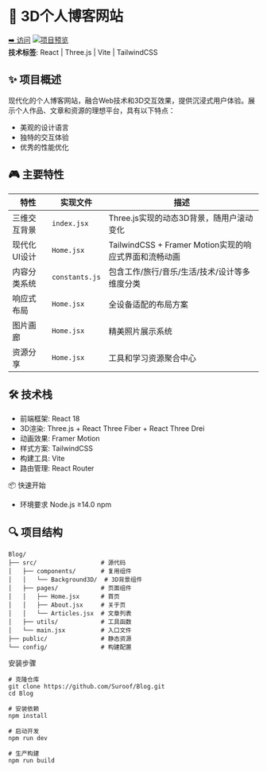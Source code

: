 # 🚀 3D个人博客网站
[➡️ 访问](https://sroof.netlify.app/)
[![项目预览](https://github.com/user-attachments/assets/93dafe6f-cb7d-43ec-bb97-e2358e648c92)](https://sroof.netlify.app/)  
**技术标签**: React | Three.js | Vite | TailwindCSS  

## ✨ 项目概述
现代化的个人博客网站，融合Web技术和3D交互效果，提供沉浸式用户体验。展示个人作品、文章和资源的理想平台，具有以下特点：
- 美观的设计语言
- 独特的交互体验
- 优秀的性能优化

## 🎮 主要特性
| 特性                | 实现文件       | 描述                                                                 |
|---------------------|----------------|----------------------------------------------------------------------|
| 三维交互背景        | `index.jsx`    | Three.js实现的动态3D背景，随用户滚动变化                            |
| 现代化UI设计        | `Home.jsx`     | TailwindCSS + Framer Motion实现的响应式界面和流畅动画                |
| 内容分类系统        | `constants.js` | 包含工作/旅行/音乐/生活/技术/设计等多维度分类                        |
| 响应式布局          | `Home.jsx`     | 全设备适配的布局方案                                                 |
| 图片画廊            | `Home.jsx`     | 精美照片展示系统                                                     |
| 资源分享            | `Home.jsx`     | 工具和学习资源聚合中心                                               |

## 🛠️ 技术栈

- 前端框架: React 18
- 3D渲染: Three.js + React Three Fiber + React Three Drei
- 动画效果: Framer Motion 
- 样式方案: TailwindCSS
- 构建工具: Vite
- 路由管理: React Router

📦 快速开始
- 环境要求
 Node.js ≥14.0
 npm

## 🔍 项目结构
```plaintext
Blog/
├── src/                  # 源代码
│   ├── components/       # 复用组件
│   │   └── Background3D/  # 3D背景组件
│   ├── pages/            # 页面组件
│   │   ├── Home.jsx      # 首页
│   │   ├── About.jsx     # 关于页
│   │   └── Articles.jsx  # 文章列表
│   ├── utils/            # 工具函数
│   └── main.jsx          # 入口文件
├── public/               # 静态资源
└── config/               # 构建配置
```



安装步骤
```plaintext
# 克隆仓库
git clone https://github.com/Suroof/Blog.git
cd Blog

# 安装依赖
npm install

# 启动开发
npm run dev

# 生产构建
npm run build
